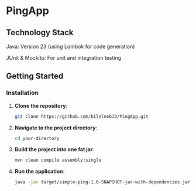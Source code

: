 # PingApp

## Technology Stack
Java: Version 23 (using Lombok for code generation)

JUnit & Mockito: For unit and integration testing

## Getting Started

### Installation

1. **Clone the repository**:
    ```sh
    git clone https://github.com/bilelneb13/PingApp.git
    ```

2. **Navigate to the project directory**:
    ```sh
    cd your-directory
    ```

3. **Build the project into one fat jar**:
    ```sh
    mvn clean compile assembly:single

    ```

4. **Run the application**:
    ```sh
    java -jar target/simple-ping-1.0-SNAPSHOT-jar-with-dependencies.jar
    ```

